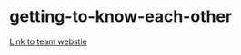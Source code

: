 # getting-to-know-each-other



[Link to team webstie](https://witty-meadow-055b73d10.1.azurestaticapps.net/)